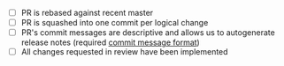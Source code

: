 
- [ ] PR is rebased against recent master
- [ ] PR is squashed into one commit per logical change
- [ ] PR's commit messages are descriptive and allows us to autogenerate release notes (required [commit message format](https://docs.google.com/document/d/1QrDFcIiPjSLDn3EL15IJygNPiHORgU1_OOAqWjiDU5Y/edit#))
- [ ] All changes requested in review have been implemented
